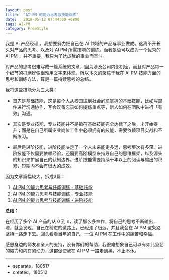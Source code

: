 ```yaml
---
layout: post
title:  "AI PM 的能力思考与技能训练"
date:   2018-05-12 07:44:00 +0800
tags: AI-PM
category: FreeStyle
---
```


我是 AI 产品经理 ，我想要努力把自己在 AI 领域的产品与事业做成。这离不开长久对产品的思考、以及对 AI PM 所需技能的训练。而我是否可以成为一个优秀的 AI  PM ，并不重要，我只为了达成我的事业而奋斗。

对产品的思考很难写成一篇系统的文章，因为涉及公司内部机密，而且对产品每一个细节的打磨好像很难用文字来体现。所以本文的聚焦于我在 AI PM 技能方面的思考和训练方法，算是一篇持续思考的总结。

我将这些技能分为三大类：

- 首先是基础技能，这是每个人从校园进到社会必须掌握的基础技能，比如写邮件进行沟通协作、写会议备忘录如何提炼重点等，新人如何在团队中进行「有效」沟通。

- 其次是专业技能，专业技能并不是指在基础技能完全达标了之后，才开始提升；而是在自己所属专业岗位工作中必须拥有的技能，需要依赖项目实战和不断练习。

- 最后是进阶技能，进阶技能决定了一个人未来能走多远，思考层次有多深。进阶技能不仅需要依赖经验，还需要高阶模型来指导自己的思维框架，以及源头的知识来扩展自己的认知边界。进阶技能需要持续十年以上的阅读与输出的积累，短期内不会有很大的成效。

因为文章篇幅较大，拆成3篇：

1. [AI PM 的能力思考与技能训练 - 基础技能](http://www.ramywu.com/freestyle/2018/05/11/Thinking-About-Skill-Base/)
2. [AI PM 的能力思考与技能训练 - 专业技能](http://www.ramywu.com/freestyle/2018/05/11/Thinking-About-Skill-Pro/)
3. [AI PM 的能力思考与技能训练 - 进阶技能](http://www.ramywu.com/freestyle/2018/05/11/Thinking-About-Skill-Advance/)

**总结：**

在经历了多个 AI 产品的从 0 到 n，读了那么多神作，将自己的思考不断输出，嗯，就会发现，自己在前进的道路上，已经走了很远，并且我会在 AI PM 这条路坚持一路走下去。[回头看看当年的自己](http://www.ramywu.com/freestyle/2017/10/31/Look-Back-On-My-Past/)，[一位 AI PM 在工作中的痛苦和幸福](http://www.ramywu.com/work/2018/01/26/Happiness-In-Work/)。

感恩身边的师友和亲人的支持，没有你们的帮助，我很难想象自己可以有如此坚韧的毅力和内在的动力，这都促使我在 AI PM 一路走到黑，不止不休。

---

- separate，180517
- created，180512
